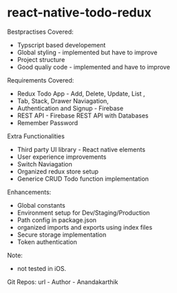 # react-native-todo-redux
    
Bestpractises Covered:
* Typscript based developement
* Global styling - implemented but have to improve
* Project structure
* Good qualiy code - implemented and have to improve

Requirements Covered:
* Redux Todo App - Add, Delete, Update, List  ,
* Tab, Stack, Drawer Naviagation,
* Authentication and Signup - Firebase
* REST API - Firebase REST API with Databases
* Remember Password

Extra Functionalities
* Third party UI library - React native elements
* User experience improvements
* Switch Naviagation
* Organized redux store setup
* Generice CRUD Todo function implementation

Enhancements:
* Global constants
* Environment setup for Dev/Staging/Production
* Path config in package.json
* organized imports and exports using index files
* Secure storage implementation
* Token authentication

Note:
* not tested in iOS.

Git Repos:
url - 
Author - Anandakarthik


